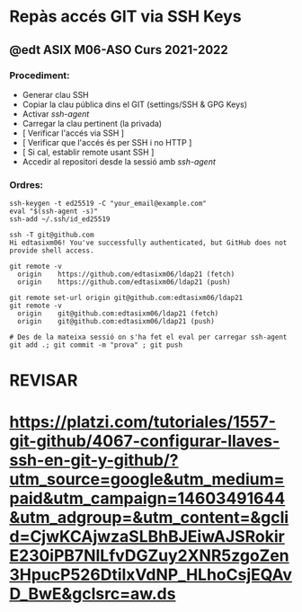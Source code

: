 # Repàs accés GIT via SSH Keys
## @edt ASIX M06-ASO Curs 2021-2022

### Procediment:
 * Generar clau SSH
 * Copiar la clau pública dins el GIT (settings/SSH & GPG Keys)
 * Activar *ssh-agent*
 * Carregar la clau pertinent (la privada)
 * [ Verificar l'accés via SSH ]
 * [ Verificar que l'accés és per SSH i no HTTP ]
 * [ Si cal, establir remote usant SSH ]
 * Accedir al repositori desde la sessió amb *ssh-agent*

### Ordres:
```
ssh-keygen -t ed25519 -C "your_email@example.com"
eval "$(ssh-agent -s)"
ssh-add ~/.ssh/id_ed25519
```

```
ssh -T git@github.com
Hi edtasixm06! You've successfully authenticated, but GitHub does not provide shell access.

git remote -v
  origin    https://github.com/edtasixm06/ldap21 (fetch)
  origin    https://github.com/edtasixm06/ldap21 (push)

git remote set-url origin git@github.com:edtasixm06/ldap21
git remote -v
  origin    git@github.com:edtasixm06/ldap21 (fetch)
  origin    git@github.com:edtasixm06/ldap21 (push)
```

```
# Des de la mateixa sessió on s'ha fet el eval per carregar ssh-agent
git add .; git commit -m "prova" ; git push
```
# REVISAR
# https://platzi.com/tutoriales/1557-git-github/4067-configurar-llaves-ssh-en-git-y-github/?utm_source=google&utm_medium=paid&utm_campaign=14603491644&utm_adgroup=&utm_content=&gclid=CjwKCAjwzaSLBhBJEiwAJSRokirE230iPB7NILfvDGZuy2XNR5zgoZen3HpucP526DtilxVdNP_HLhoCsjEQAvD_BwE&gclsrc=aw.ds
